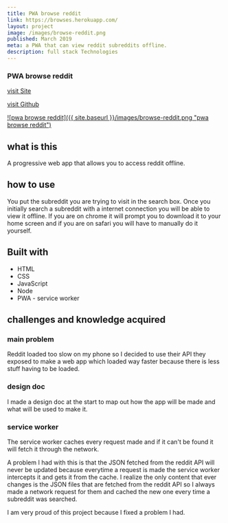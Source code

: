 ```yaml
---
title: PWA browse reddit
link: https://browses.herokuapp.com/
layout: project
image: /images/browse-reddit.png
published: March 2019
meta: a PWA that can view reddit subreddits offline.
description: full stack Technologies
---
```




### PWA browse reddit

<p class="project__intro">
 <a href="https://browses.herokuapp.com/">visit Site</a>
</p>
<p class="project__intro">
 <a href="https://github.com/colorlessenergy/pwa-browse-reddit">visit Github</a>
</p>


<a href="https://browses.herokuapp.com/">
   ![pwa browse reddit]({{ site.baseurl }}/images/browse-reddit.png "pwa browse reddit")
</a>


## what is this

A progressive web app that allows you to access reddit offline.

## how to use

You put the subreddit you are trying to visit in the search box. Once you initially search a subreddit with a internet connection you will be able to view it offline. If you are on chrome it will prompt you to download it to your home screen and if you are on safari you will have to manually do it yourself.


## Built with

* HTML
* CSS
* JavaScript
* Node
* PWA - service worker



## challenges and knowledge acquired


### main problem

Reddit loaded too slow on my phone so I decided to use their API they exposed to make a web app which loaded way faster because there is less stuff having to be loaded.

### design doc

I made a design doc at the start to map out how the app will be made and what will be used to make it.

### service worker

The service worker caches every request made and if it can't be found it will fetch it through the network.

A problem I had with this is that the JSON fetched from the reddit API will never be updated because everytime a request is made the service worker intercepts it and gets it from the cache. I realize the only content that ever changes is the JSON files that are fetched from the reddit API so I always made a network request for them and cached the new one every time a subreddit was searched.

I am very proud of this project because I fixed a problem I had.